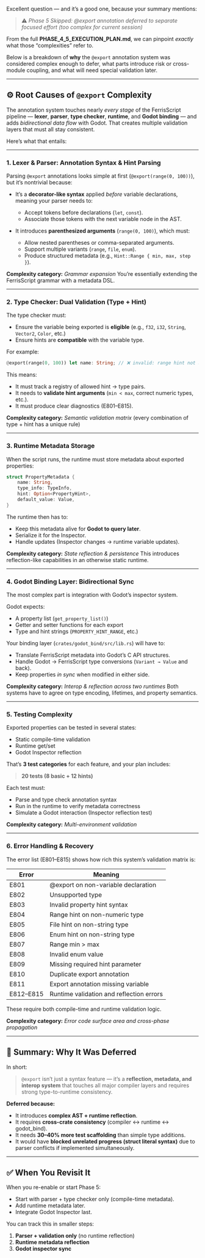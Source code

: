 Excellent question — and it’s a good one, because your summary mentions:

> ⚠️ *Phase 5 Skipped: @export annotation deferred to separate focused effort (too complex for current session)*

From the full **PHASE_4_5_EXECUTION_PLAN.md**, we can pinpoint *exactly* what those “complexities” refer to.

Below is a breakdown of **why** the `@export` annotation system was considered complex enough to defer, what parts introduce risk or cross-module coupling, and what will need special validation later.

---

## ⚙️ Root Causes of `@export` Complexity

The annotation system touches nearly *every stage* of the FerrisScript pipeline — **lexer**, **parser**, **type checker**, **runtime**, and **Godot binding** — and adds *bidirectional data flow* with Godot.
That creates multiple validation layers that must all stay consistent.

Here’s what that entails:

---

### 1. **Lexer & Parser: Annotation Syntax & Hint Parsing**

Parsing `@export` annotations looks simple at first (`@export(range(0, 100))`), but it’s nontrivial because:

* It’s a **decorator-like syntax** applied *before* variable declarations, meaning your parser needs to:

  * Accept tokens before declarations (`let`, `const`).
  * Associate those tokens with the next variable node in the AST.
* It introduces **parenthesized arguments** (`range(0, 100)`), which must:

  * Allow nested parentheses or comma-separated arguments.
  * Support multiple variants (`range`, `file`, `enum`).
  * Produce structured metadata (e.g., `Hint::Range { min, max, step }`).

**Complexity category:** *Grammar expansion*
You’re essentially extending the FerrisScript grammar with a metadata DSL.

---

### 2. **Type Checker: Dual Validation (Type + Hint)**

The type checker must:

* Ensure the variable being exported is **eligible** (e.g., `f32`, `i32`, `String`, `Vector2`, `Color`, etc.)
* Ensure hints are **compatible** with the variable type.

For example:

```rust
@export(range(0, 100)) let name: String; // ❌ invalid: range hint not allowed on String
```

This means:

* It must track a registry of allowed hint → type pairs.
* It needs to **validate hint arguments** (`min < max`, correct numeric types, etc.).
* It must produce clear diagnostics (E801–E815).

**Complexity category:** *Semantic validation matrix*
(every combination of type + hint has a unique rule)

---

### 3. **Runtime Metadata Storage**

When the script runs, the runtime must store metadata about exported properties:

```rust
struct PropertyMetadata {
    name: String,
    type_info: TypeInfo,
    hint: Option<PropertyHint>,
    default_value: Value,
}
```

The runtime then has to:

* Keep this metadata alive for **Godot to query later**.
* Serialize it for the Inspector.
* Handle updates (Inspector changes → runtime variable updates).

**Complexity category:** *State reflection & persistence*
This introduces reflection-like capabilities in an otherwise static runtime.

---

### 4. **Godot Binding Layer: Bidirectional Sync**

The most complex part is integration with Godot’s inspector system.

Godot expects:

* A property list (`get_property_list()`)
* Getter and setter functions for each export
* Type and hint strings (`PROPERTY_HINT_RANGE`, etc.)

Your binding layer (`crates/godot_bind/src/lib.rs`) will have to:

* Translate FerrisScript metadata into Godot’s C API structures.
* Handle Godot → FerrisScript type conversions (`Variant → Value` and back).
* Keep properties *in sync* when modified in either side.

**Complexity category:** *Interop & reflection across two runtimes*
Both systems have to agree on type encoding, lifetimes, and property semantics.

---

### 5. **Testing Complexity**

Exported properties can be tested in several states:

* Static compile-time validation
* Runtime get/set
* Godot Inspector reflection

That’s **3 test categories** for each feature, and your plan includes:

> **20 tests (8 basic + 12 hints)**

Each test must:

* Parse and type check annotation syntax
* Run in the runtime to verify metadata correctness
* Simulate a Godot interaction (Inspector reflection test)

**Complexity category:** *Multi-environment validation*

---

### 6. **Error Handling & Recovery**

The error list (E801–E815) shows how rich this system’s validation matrix is:

| Error     | Meaning                                  |
| --------- | ---------------------------------------- |
| E801      | @export on non-variable declaration      |
| E802      | Unsupported type                         |
| E803      | Invalid property hint syntax             |
| E804      | Range hint on non-numeric type           |
| E805      | File hint on non-string type             |
| E806      | Enum hint on non-string type             |
| E807      | Range min > max                          |
| E808      | Invalid enum value                       |
| E809      | Missing required hint parameter          |
| E810      | Duplicate export annotation              |
| E811      | Export annotation missing variable       |
| E812–E815 | Runtime validation and reflection errors |

These require both compile-time and runtime validation logic.

**Complexity category:** *Error code surface area and cross-phase propagation*

---

## 🧠 Summary: Why It Was Deferred

In short:

> `@export` isn’t just a syntax feature — it’s a **reflection, metadata, and interop system** that touches all major compiler layers and requires strong type-to-runtime consistency.

**Deferred because:**

* It introduces **complex AST + runtime reflection**.
* It requires **cross-crate consistency** (compiler ↔ runtime ↔ godot_bind).
* It needs **30–40% more test scaffolding** than simple type additions.
* It would have **blocked unrelated progress (struct literal syntax)** due to parser conflicts if implemented simultaneously.

---

## ✅ When You Revisit It

When you re-enable or start Phase 5:

* Start with parser + type checker only (compile-time metadata).
* Add runtime metadata later.
* Integrate Godot Inspector last.

You can track this in smaller steps:

1. **Parser + validation only** (no runtime reflection)
2. **Runtime metadata reflection**
3. **Godot inspector sync**
